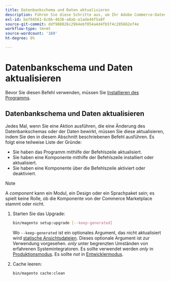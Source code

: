 ```yaml
---
title: Datenbankschema und Daten aktualisieren
description: Führen Sie diese Schritte aus, um Ihr Adobe Commerce-Datenbankschema zu aktualisieren.
exl-id: bef04561-6c6b-4636-a8ab-a1ade44f5a8f
source-git-commit: ddf988826c29b4ebf054a4d4fb5f4c285662ef4e
workflow-type: tm+mt
source-wordcount: '169'
ht-degree: 0%

---
```


# Datenbankschema und Daten aktualisieren

Bevor Sie diesen Befehl verwenden, müssen Sie [Installieren des Programms](../advanced.md).

## Datenbankschema und Daten aktualisieren

Jedes Mal, wenn Sie eine Aktion ausführen, die eine Änderung des Datenbankschemas oder der Daten bewirkt, müssen Sie diese aktualisieren, indem Sie den in diesem Abschnitt beschriebenen Befehl ausführen. Es folgt eine teilweise Liste der Gründe:

* Sie haben das Programm mithilfe der Befehlszeile aktualisiert.
* Sie haben eine Komponente mithilfe der Befehlszeile installiert oder aktualisiert.
* Sie haben eine Komponente über die Befehlszeile aktiviert oder deaktiviert.

>[!NOTE]
>
>A *component* kann ein Modul, ein Design oder ein Sprachpaket sein; es spielt keine Rolle, ob die Komponente von der Commerce Marketplace stammt oder nicht.

1. Starten Sie das Upgrade:

   ```bash
   bin/magento setup:upgrade [--keep-generated]
   ```

   Wo `--keep-generated` ist ein optionales Argument, das nicht aktualisiert wird [statische Ansichtsdateien](../../configuration/cli/static-view-file-deployment.md). Dieses optionale Argument ist zur Verwendung vorgesehen. *only* unter begrenzten Umständen von erfahrenen Systemintegratoren. Es sollte verwendet werden *only* in [Produktionsmodus](../../configuration/bootstrap/application-modes.md#production-mode). Es sollte *not* in [Entwicklermodus](../../configuration/bootstrap/application-modes.md#developer-mode).

1. Cache leeren:

   ```bash
   bin/magento cache:clean
   ```
